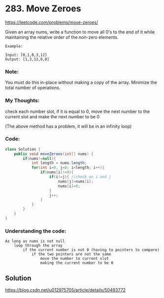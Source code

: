 # 283. Move Zeroes

https://leetcode.com/problems/move-zeroes/

Given an array nums, write a function to move all 0's to the end of it while maintaining the relative order of the non-zero elements.

```
Example:

Input: [0,1,0,3,12]
Output: [1,3,12,0,0]
```

### Note:
You must do this in-place without making a copy of the array.
Minimize the total number of operations.


### My Thoughts: 
check each number slot, if it is equal to 0, move the next number to the current slot
and make the next number to be 0

(The above method has a problem, it will be in an infinity loop) 

### Code: 
```Java
class Solution {
    public void moveZeroes(int[] nums) {
        if(nums!=null){
            int length = nums.length; 
            for(int i=0, j=0; i<length; i++){
                if(nums[i]!=0){
                    if(i!=j){ //check on i and j
                        nums[j]=nums[i]; 
                        nums[i]=0; 
                    }
                    j++; 
                }
            }
        }
    }
}
```

### Understanding the code: 
```
As long as nums is not null
    loop through the array 
        if the current number is not 0 (having to pointers to compare)
            if the two pointers are not the same
                move the number to current slot 
                making the current number to be 0 
```

## Solution
https://blog.csdn.net/u012975705/article/details/50493772

